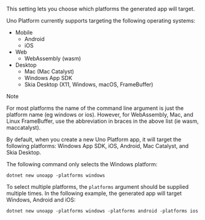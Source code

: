 This setting lets you choose which platforms the generated app will target.

Uno Platform currently supports targeting the following operating systems:

- Mobile
  - Android
  - iOS
- Web
  - WebAssembly (wasm)
- Desktop
  - Mac (Mac Catalyst)
  - Windows App SDK
  - Skia Desktop (X11, Windows, macOS, FrameBuffer)

> [!NOTE]
> For most platforms the name of the command line argument is just the platform name (eg windows or ios). However, for WebAssembly, Mac, and Linux FrameBuffer, use the abbreviation in braces in the above list (ie wasm, maccatalyst).

By default, when you create a new Uno Platform app, it will target the following platforms: Windows App SDK, iOS, Android, Mac Catalyst, and Skia Desktop.

The following command only selects the Windows platform:

```dotnetcli
dotnet new unoapp -platforms windows
```

To select multiple platforms, the `platforms` argument should be supplied multiple times. In the following example, the generated app will target Windows, Android and iOS:

```dotnetcli
dotnet new unoapp -platforms windows -platforms android -platforms ios
```
